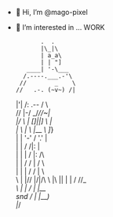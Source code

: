 - 👋 Hi, I’m @mago-pixel
- 👀 I’m interested in ... WORK

             .  .          
             |\_|\         
             | a_a\        
             | | "]        
         ____| '-\___      
        /.----.___.-'\     
       //        _    \    
      //   .-. (~v~) /|    
     |'|  /\:  .--  / \    
    // |-/  \_/____/\/~|   
   |/  \ |  []_|_|_] \ |   
   | \  | \ |___   _\ ]_}  
   | |  '-' /   '.'  |     
   | |     /    /|:  |     
   | |     |   / |:  /\    
   | |     /  /  |  /  \   
   | |    |  /  /  |    \  
   \ |    |/\/  |/|/\    \ 
    \|\ |\|  |  | / /\/\__\
     \ \| | /   | |__      
   snd    / |   |____)     
          |_/              


<!---
mago-pixel/mago-pixel is a ✨ special ✨ repository because its `README.md` (this file) appears on your GitHub profile.
You can click the Preview link to take a look at your changes.
--->

